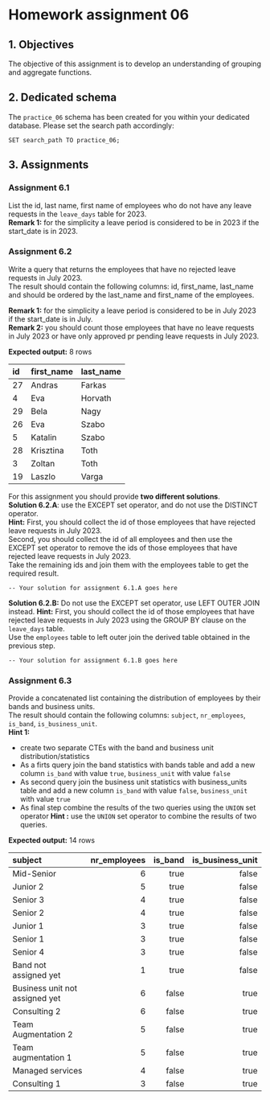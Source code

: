 # Homework assignment 06


## 1. Objectives
The objective of this assignment is to develop an understanding of grouping and aggregate functions.

## 2. Dedicated schema

The `practice_06` schema has been created for you within your dedicated database.
Please set the search path accordingly:

```{postgresql}
SET search_path TO practice_06;
```

## 3. Assignments
### Assignment 6.1
List the id, last name, first name of employees who do not have any leave requests in the `leave_days` table for 2023.  
**Remark 1:** for the simplicity a leave period is considered to be in  2023 if the 
start_date is in 2023.


### Assignment 6.2
Write a query that returns the employees that have no rejected leave requests in July 2023.  
The result should contain the following columns: id, first_name, last_name and should be ordered 
by the last_name and first_name of the employees.  

**Remark 1:** for the simplicity a leave period is considered to be in July 2023 if the 
start_date is in July.  
**Remark 2:** you should count those employees that have no leave requests in July 2023
or have only approved pr pending leave requests in July 2023.

**Expected output:** 8 rows    

| id | first\_name | last\_name |
| :--- | :--- | :--- |
| 27 | Andras | Farkas |
| 4 | Eva | Horvath |
| 29 | Bela | Nagy |
| 26 | Eva | Szabo |
| 5 | Katalin | Szabo |
| 28 | Krisztina | Toth |
| 3 | Zoltan | Toth |
| 19 | Laszlo | Varga |

For this assignment you should provide **two different solutions**.  
**Solution 6.2.A**: use the EXCEPT set operator, and do not use the DISTINCT operator.  
**Hint:** First, you should collect the id of those employees that have rejected leave requests in July 2023.  
Second, you should collect the id of all employees and then use the EXCEPT set operator to remove the ids of
those employees that have rejected leave requests in July 2023.  
Take the remaining ids and join them with the employees table to get the required result.


```{postgresql}
-- Your solution for assignment 6.1.A goes here
```
**Solution 6.2.B:** Do not use the EXCEPT set operator, use LEFT OUTER JOIN instead.
**Hint:** First, you should collect the id of those employees that have rejected leave requests in July 2023
using the GROUP BY clause on the `leave_days` table.  
Use the `employees` table to left outer join the derived table obtained in the previous step.

```{postgresql}
-- Your solution for assignment 6.1.B goes here
```

### Assignment 6.3
Provide a concatenated list containing the distribution of employees by their bands and business units.  
The result should contain the following columns: `subject`, `nr_employees`, `is_band`, `is_business_unit`.  
**Hint 1:**  
- create two separate CTEs with the band and business unit distribution/statistics
- As a firts query join the band statistics with bands table and add a new column `is_band` with value `true`, 
`business_unit` with value `false`
- As second query join the business unit statistics with business_units table and add a new column `is_band` with value `false`, 
`business_unit` with value `true`
- As final step combine the results of the two queries using the `UNION` set operator
**Hint :** use the `UNION` set operator to combine the results of two queries.

**Expected output:** 14 rows

| subject | nr\_employees | is\_band | is\_business\_unit |
| :--- |--------------:|---------:|-------------------:|
| Mid-Senior |             6 |     true |              false |
| Junior 2 |             5 |     true |              false |
| Senior 3 |             4 |     true |              false |
| Senior 2 |             4 |     true |              false |
| Junior 1 |             3 |     true |              false |
| Senior 1 |             3 |     true |              false |
| Senior 4 |             3 |     true |              false |
| Band not assigned yet |             1 |     true |              false |
| Business unit not assigned yet |             6 |    false |               true |
| Consulting 2 |             6 |    false |               true |
| Team Augmentation 2 |             5 |    false |               true |
| Team augmentation 1 |             5 |    false |               true |
| Managed services |             4 |    false |               true |
| Consulting 1 |             3 |    false |               true |
